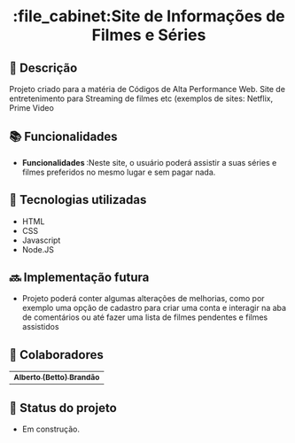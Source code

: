 <h1 align="center">:file_cabinet:Site de Informações de Filmes e Séries</h1>

## :memo: Descrição
Projeto criado para a matéria de Códigos de Alta Performance Web. Site de entretenimento para Streaming de filmes etc (exemplos de sites: Netflix, Prime Video

## :books: Funcionalidades
* <b>Funcionalidades </b>:Neste site, o usuário poderá assistir a suas séries e filmes preferidos no mesmo lugar e sem pagar nada.

## :wrench: Tecnologias utilizadas
* HTML
* CSS
* Javascript
* Node.JS

## :soon: Implementação futura
* Projeto poderá conter algumas alterações de melhorias, como por exemplo uma opção de cadastro para criar uma conta e interagir na aba de comentários ou até fazer uma lista de filmes pendentes e filmes assistidos

## :handshake: Colaboradores
<table>
  <tr>
    <td align="center">
      <a href="https://github.com/BettoBrandao">
        <sub>
          <b>Alberto (Betto) Brandão</b>
        </sub>
      </a>
    </td>
  </tr>
</table>

## :dart: Status do projeto
* Em construção.
